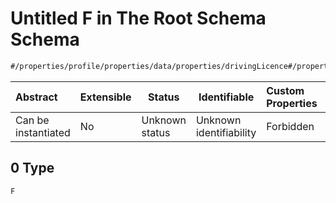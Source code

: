 # Untitled F in The Root Schema Schema

```txt
#/properties/profile/properties/data/properties/drivingLicence#/properties/profile/properties/data/properties/drivingLicence/examples/0/entitlements/0
```




| Abstract            | Extensible | Status         | Identifiable            | Custom Properties | Additional Properties | Access Restrictions | Defined In                                                                           |
| :------------------ | ---------- | -------------- | ----------------------- | :---------------- | --------------------- | ------------------- | ------------------------------------------------------------------------------------ |
| Can be instantiated | No         | Unknown status | Unknown identifiability | Forbidden         | Allowed               | none                | [quote_schema.schema.json\*](../out/quote_schema.schema.json "open original schema") |

## 0 Type

`F`
